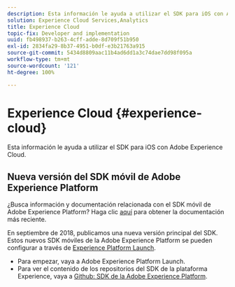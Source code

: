 ```yaml
---
description: Esta información le ayuda a utilizar el SDK para iOS con Adobe Experience Cloud.
solution: Experience Cloud Services,Analytics
title: Experience Cloud
topic-fix: Developer and implementation
uuid: fb498937-b263-4cff-adde-8d709f51b950
exl-id: 2834fa29-8b37-4951-b0df-e3b21763a915
source-git-commit: 5434d8809aac11b4ad6dd1a3c74dae7dd98f095a
workflow-type: tm+mt
source-wordcount: '121'
ht-degree: 100%

---
```


# Experience Cloud   {#experience-cloud}

Esta información le ayuda a utilizar el SDK para iOS con Adobe Experience Cloud.

## Nueva versión del SDK móvil de Adobe Experience Platform

¿Busca información y documentación relacionada con el SDK móvil de Adobe Experience Platform? Haga clic [aquí](https://aep-sdks.gitbook.io/docs/) para obtener la documentación más reciente.

En septiembre de 2018, publicamos una nueva versión principal del SDK. Estos nuevos SDK móviles de la Adobe Experience Platform se pueden configurar a través de [Experience Platform Launch](https://www.adobe.com/es/experience-platform/launch.html).

* Para empezar, vaya a Adobe Experience Platform Launch.
* Para ver el contenido de los repositorios del SDK de la plataforma Experience, vaya a [Github: SDK de la Adobe Experience Platform](https://github.com/Adobe-Marketing-Cloud/acp-sdks).

